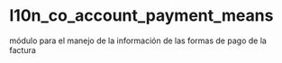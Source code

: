 # l10n_co_account_payment_means
módulo para el manejo de la información de las formas de pago de la factura
